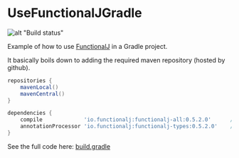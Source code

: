 # UseFunctionalJGradle

![alt "Build status"](https://github.com/NawaMan/UseFunctionalJGradle/actions/workflows/maven.yml/badge.svg)

Example of how to use [FunctionalJ](https://github.com/NawaMan/FunctionalJ) in a Gradle project.

It basically boils down to adding the required maven repository (hosted by github).

```Groovy
repositories {
    mavenLocal()
    mavenCentral()
}

dependencies {
    compile             'io.functionalj:functionalj-all:0.5.2.0'      // Please look up the lastest version.
    annotationProcessor 'io.functionalj:functionalj-types:0.5.2.0'    // Please look up the lastest version.
}
```

See the full code here: [build.gradle](https://github.com/NawaMan/UseFunctionalJGradle/blob/master/build.gradle)
